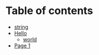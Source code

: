 # Table of contents

* [string](README.md)
* [Hello](hello/README.md)
  * [world](hello/world.md)
* [Page 1](page-1.md)
